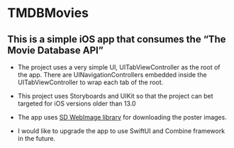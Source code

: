 # TMDBMovies
## This is a simple iOS app that consumes the “The Movie Database API” 


- The project uses a very simple UI, UITabViewController as the root of the app.  There are UINavigationControllers embedded inside the UITabViewController to wrap each tab of the root.  

- This project uses Storyboards and UIKit so that the project can bet targeted for iOS versions older than 13.0

- The app uses [SD WebImage library](https://github.com/SDWebImage/SDWebImage) for downloading the poster images. 

- I would like to upgrade the app to use SwiftUI and Combine framework in the future.